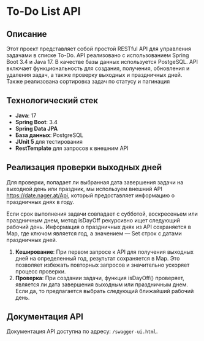 # To-Do List API

## Описание

Этот проект представляет собой простой RESTful API для управления задачами в списке To-Do. API реализовано с использованием Spring Boot 3.4 и Java 17. В качестве базы данных используется PostgeSQL. API включает 
функциональность для создания, получения, обновления и удаления задач, а также проверку выходных и праздничных дней. Также реализована сортировка задач по статусу и пагинация

## Технологический стек

- **Java**: 17
- **Spring Boot**: 3.4
- **Spring Data JPA**
- **База данных**: PostgreSQL
- **JUnit 5** для тестирования
- **RestTemplate** для запросов к внешним API

## Реализация проверки выходных дней

Для проверки, попадает ли выбранная дата завершения задачи на выходной день или праздник, мы используем внешний API https://date.nager.at/Api, который предоставляет информацию о праздничных днях в году.

Если срок выполнения задачи совпадает с субботой, воскресеньем или праздничным днем, метод isDayOff рекурсивно ищет следующий рабочий день. 
Информация о праздничных днях из API сохраняется в Map, где ключом является год, а значением — Set строк с датами праздничных дней.
1. **Кеширование**: При первом запросе к API для получения выходных дней на определенный год, результат сохраняется в Map. Это позволяет избежать повторных запросов и значительно ускоряет процесс проверки.
2. **Проверка**: При создании задачи, функция isDayOff() проверяет, является ли дата завершения выходным или праздничным днем. Если да, то предлагается выбрать следующий ближайший рабочий день.

## Документация API
Документация API доступна по адресу: `/swagger-ui.html`.
